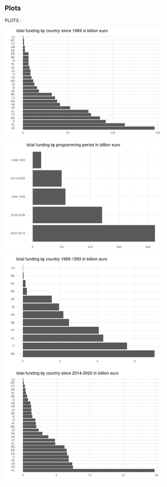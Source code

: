 ## Plots

PLOTS :

![](README_files/figure-markdown_strict/pressure-1.png)![](README_files/figure-markdown_strict/pressure-2.png)![](README_files/figure-markdown_strict/pressure-3.png)![](README_files/figure-markdown_strict/pressure-4.png)
